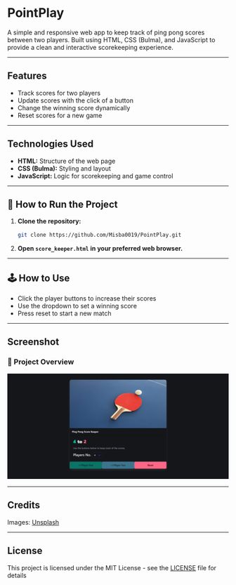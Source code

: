 # PointPlay

A simple and responsive web app to keep track of ping pong scores between two players. Built using HTML, CSS (Bulma), and JavaScript to provide a clean and interactive scorekeeping experience.

---

## Features

- Track scores for two players
- Update scores with the click of a button
- Change the winning score dynamically
- Reset scores for a new game

---

## Technologies Used

- **HTML:** Structure of the web page
- **CSS (Bulma):** Styling and layout
- **JavaScript:** Logic for scorekeeping and game control

---

## 🚀 How to Run the Project

1. **Clone the repository:**
    ```bash
    git clone https://github.com/Misba0019/PointPlay.git
    ```
2. **Open `score_keeper.html` in your preferred web browser.**

---

## 🕹️ How to Use

- Click the player buttons to increase their scores
- Use the dropdown to set a winning score
- Press reset to start a new match

---

## Screenshot

### 🌟 Project Overview
![PointPlay Screenshot](./screenshot/PointPlay.png)

---

## Credits

Images: [Unsplash](https://unsplash.com)

---

## License

This project is licensed under the MIT License - see the [LICENSE](LICENSE) file for details
